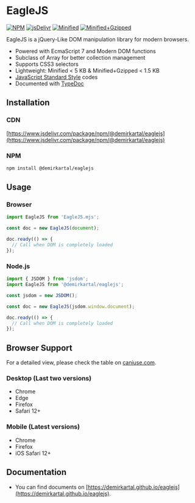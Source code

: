 # EagleJS

[![NPM](https://badgen.net/npm/v/@demirkartal/eaglejs)](https://www.npmjs.com/package/@demirkartal/eaglejs)
[![jsDelivr](https://data.jsdelivr.com/v1/package/npm/@demirkartal/eaglejs/badge?style=rounded)](https://www.jsdelivr.com/package/npm/@demirkartal/eaglejs)
[![Minified](https://badgen.net/bundlephobia/min/@demirkartal/eaglejs)](https://bundlephobia.com/result?p=@demirkartal/eaglejs)
[![Minified+Gzipped](https://badgen.net/bundlephobia/minzip/@demirkartal/eaglejs)](https://bundlephobia.com/result?p=@demirkartal/eaglejs)

EagleJS is a jQuery-Like DOM manipulation library for modern browsers.

- Powered with EcmaScript 7 and Modern DOM functions
- Subclass of Array for better collection management
- Supports CSS3 selectors
- Lightweight: Minified < 5 KB & Minified+Gzipped < 1.5 KB
- [JavaScript Standard Style](https://standardjs.com "JavaScript Standard Style") codes
- Documented with [TypeDoc](https://typedoc.org "TypeDoc")

## Installation

### CDN

[https://www.jsdelivr.com/package/npm/@demirkartal/eaglejs](https://www.jsdelivr.com/package/npm/@demirkartal/eaglejs)

### NPM

```sh
npm install @demirkartal/eaglejs
```

## Usage

### Browser

```js
import EagleJS from 'EagleJS.mjs';

const doc = new EagleJS(document);

doc.ready(() => {
  // Call when DOM is completely loaded
});
```

### Node.js

```js
import { JSDOM } from 'jsdom';
import EagleJS from '@demirkartal/eaglejs';

const jsdom = new JSDOM();

const doc = new EagleJS(jsdom.window.document);

doc.ready(() => {
  // Call when DOM is completely loaded
});
```

## Browser Support

For a detailed view, please check the table on [caniuse.com](https://caniuse.com/mdn-api_element_closest,mdn-api_element_matches,mdn-api_element_toggleattribute,dom-manip-convenience,es6,es6-module,array-includes).

### Desktop (Last two versions)

- Chrome
- Edge
- Firefox
- Safari 12+

### Mobile (Latest versions)

- Chrome
- Firefox
- iOS Safari 12+

## Documentation

- You can find documents on [https://demirkartal.github.io/eaglejs](https://demirkartal.github.io/eaglejs).
